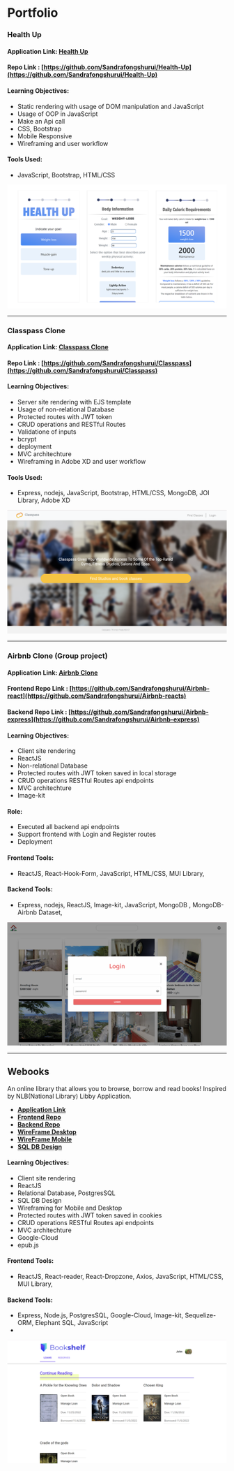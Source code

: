 # Portfolio

### Health Up
#### Application Link: [Health Up](https://sandrafongshurui.github.io/Health-Up/index.html)
#### Repo Link : [https://github.com/Sandrafongshurui/Health-Up](https://github.com/Sandrafongshurui/Health-Up)
#### Learning Objectives: 
- Static rendering with usage of DOM manipulation and JavaScript
- Usage of OOP in JavaScript
- Make an Api call 
- CSS, Bootstrap
- Mobile Responsive
- Wireframing and user workflow

#### Tools Used:
- JavaScript, Bootstrap, HTML/CSS

<img src="images/HealthUp-Sample.png?raw=true"/>

---
### Classpass Clone
#### Application Link: [Classpass Clone](https://classpass-clone.onrender.com/)
#### Repo Link : [https://github.com/Sandrafongshurui/Classpass](https://github.com/Sandrafongshurui/Classpass)
#### Learning Objectives: 
- Server site rendering with EJS template
- Usage of non-relational Database 
- Protected routes with JWT token 
- CRUD operations and RESTful Routes
- Validatione of inputs
- bcrypt 
- deployment
- MVC architechture
- Wireframing in Adobe XD and user workflow

#### Tools Used:
- Express, nodejs, JavaScript, Bootstrap, HTML/CSS, MongoDB, JOI Library, Adobe XD

<img src="images/Classpass-sample.png?raw=true"/>

---
### Airbnb Clone (Group project)
#### Application Link: [Airbnb Clone](https://sandrafongshurui.github.io/Airbnb-react/)
#### Frontend Repo Link : [https://github.com/Sandrafongshurui/Airbnb-react](https://github.com/Sandrafongshurui/Airbnb-reacts)
#### Backend Repo Link : [https://github.com/Sandrafongshurui/Airbnb-express](https://github.com/Sandrafongshurui/Airbnb-express)
#### Learning Objectives: 
- Client site rendering 
- ReactJS
- Non-relational Database 
- Protected routes with JWT token saved in local storage
- CRUD operations RESTful Routes api endpoints
- MVC architechture
- Image-kit

#### Role:
- Executed all backend api endpoints
- Support frontend with Login and Register routes
- Deployment

#### Frontend Tools:
- ReactJS, React-Hook-Form, JavaScript, HTML/CSS, MUI Library, 
#### Backend Tools:
- Express, nodejs, ReactJS, Image-kit, JavaScript, MongoDB , MongoDB-Airbnb Dataset,

<img src="images/Airbnb-Sample.png?raw=true"/>

---
## Webooks
<p>An online library that allows you to browse, borrow and read books! Inspired by NLB(National Library) Libby Application.</p>

- **[Application Link](https://main--w-ebooks.netlify.app/)**
- **[Frontend Repo](https://github.com/Sandrafongshurui/webooks-react)**
- **[Backend Repo](https://github.com/Sandrafongshurui/webooks-express/tree/production)**
- **[WireFrame Desktop](https://xd.adobe.com/view/1636a14c-d45d-4747-ae86-f8a85b0ca908-4365/)**
- **[WireFrame Mobile](https://xd.adobe.com/view/0ee9aa87-06c8-49bf-9b47-7cdd196a9526-5bba/)**
- **[SQL DB Design](https://dbdiagram.io/d/634c0deef0018a1c5f12f35e)**

#### Learning Objectives: 
- Client site rendering 
- ReactJS
- Relational Database, PostgresSQL
- SQL DB Design
- Wireframing for Mobile and Desktop
- Protected routes with JWT token saved in cookies
- CRUD operations RESTful Routes api endpoints
- MVC architechture
- Google-Cloud
- epub.js

#### Frontend Tools:
- ReactJS, React-reader, React-Dropzone, Axios, JavaScript, HTML/CSS, MUI Library, 

#### Backend Tools:
- Express, Node.js, PostgresSQL, Google-Cloud, Image-kit, Sequelize-ORM, Elephant SQL, JavaScript
- 
<img src="images/Webooks-Sample.png?raw=true"/>

<!-- Remove above link if you don't want to attibute -->
